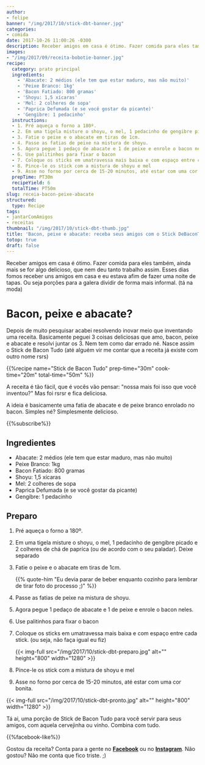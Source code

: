 ```yaml
---
author:
- felipe
banner: "/img/2017/10/stick-dbt-banner.jpg"
categories:
- comida
date: 2017-10-26 11:00:26 -0300
description: Receber amigos em casa é ótimo. Fazer comida para eles também, ainda mais se for algo delicioso, que nem deu tanto trabalho assim. Ess receita faz isso para você emum prato surpreendente.
images:
- "/img/2017/09/receita-bobotie-banner.jpg"
recipe:
  category: prato principal
  ingredients:
    - 'Abacate: 2 médios (ele tem que estar maduro, mas não muito)'
    - 'Peixe Branco: 1kg'
    - 'Bacon Fatiado: 800 gramas'
    - 'Shoyu: 1,5 xícaras'
    - 'Mel: 2 colheres de sopa'
    - 'Paprica Defumada (e se você gostar da picante)'
    - 'Gengibre: 1 pedacinho'
  instructions:
  - 1. Pré aqueça o forno a 180º.
  - 2. Em uma tigela misture o shoyu, o mel, 1 pedacinho de gengibre picado e 2 colheres de chá de papríca (ou de acordo com o seu paladar). Deixe separado
  - 3. Fatie o peixe e o abacate em tiras de 1cm.
  - 4. Passe as fatias de peixe na mistura de shoyu.
  - 5. Agora pegue 1 pedaço de abacate e 1 de peixe e enrole o bacon neles.
  - 6. Use palitinhos para fixar o bacon
  - 7. Coloque os sticks em umatravessa mais baixa e com espaço entre cada stick.  (ou seja, não faça igual eu fiz)
  - 8. Pince-le os stick com a mistura de shoyu e mel
  - 9. Asse no forno por cerca de 15-20 minutos, até estar com uma cor bonita.
  prepTime: PT30m
  recipeYield: 6
  totalTime: PT50m
slug: receia-bacon-peixe-abacate
structured:
  type: Recipe
tags:
- jantarComAmigos
- receitas
thumbnail: "/img/2017/10/stick-dbt-thumb.jpg"
title: 'Bacon, peixe e abacate: receba seus amigos com o Stick DeBaconTudo'
totop: true
draft: false
---
```


Receber amigos em casa é ótimo. Fazer comida para eles também, ainda mais se for algo delicioso, que nem deu tanto trabalho assim. Esses dias fomos receber uns amigos em casa e eu estava afim de fazer uma noite de tapas. Ou seja porções para a galera dividir de forma mais informal. (tá na moda)

# Bacon, peixe e abacate?

Depois de muito pesquisar acabei resolvendo inovar meio que inventando uma receita. Basicamente peguei 3 coisas deliciosas que amo, bacon, peixe e abacate e resolvi juntar os 3. Nem tem como dar errado né.  Nasce assim o Stick de Bacon Tudo (até alguém vir me contar que a receita já existe com outro nome rsrs)

{{%recipe name="Stick de Bacon Tudo" prep-time="30m" cook-time="20m" total-time="50m" %}}

A receita é tão fácil, que é vocês vão pensar: "nossa mais foi isso que você inventou?" Mas foi rsrsr e fica deliciosa. 

A ideia é basicamente uma fatia de abacate e de peixe branco enrolado no bacon. Simples né? Simplesmente delicioso.

{{%subscribe%}}

## Ingredientes

* Abacate: 2 médios (ele tem que estar maduro, mas não muito)
* Peixe Branco: 1kg
* Bacon Fatiado: 800 gramas
* Shoyu: 1,5 xícaras
* Mel: 2 colheres de sopa
* Paprica Defumada (e se você gostar da picante)
* Gengibre: 1 pedacinho

## Preparo

1. Pré aqueça o forno a 180º.

2. Em uma tigela misture o shoyu, o mel, 1 pedacinho de gengibre picado e 2 colheres de chá de papríca (ou de acordo com o seu paladar). Deixe separado

3. Fatie o peixe e o abacate em tiras de 1cm.

      {{% quote-him "Eu devia parar de beber enquanto cozinho para lembrar de tirar foto do processo ;)" %}}

4. Passe as fatias de peixe na mistura de shoyu.

5. Agora pegue 1 pedaço de abacate e 1 de peixe e enrole o bacon neles.

6. Use palitinhos para fixar o bacon

7. Coloque os sticks em umatravessa mais baixa e com espaço entre cada stick.  (ou seja, não faça igual eu fiz)

      {{< img-full src="/img/2017/10/stick-dbt-preparo.jpg" alt=""  height="800" width="1280" >}}

8. Pince-le os stick com a mistura de shoyu e mel

9. Asse no forno por cerca de 15-20 minutos, até estar com uma cor bonita.

{{< img-full src="/img/2017/10/stick-dbt-pronto.jpg" alt=""  height="800" width="1280" >}}

Tá ai, uma porção de Stick de Bacon Tudo para você servir para seus amigos, com aquela cervejinha ou vinho. Combina com tudo. 

{{%facebook-like%}}

Gostou da receita? Conta para a gente no **[Facebook](https://www.facebook.com/debacontudo/)** ou no **[Instagram](https://www.instagram.com/casaldebacontudo/)**. Não gostou? Não me conta que fico triste. ;)